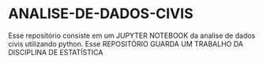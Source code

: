 # ANALISE-DE-DADOS-CIVIS
Esse repositório consiste em um JUPYTER NOTEBOOK da analise de dados civis utilizando python. Esse REPOSITÓRIO GUARDA UM TRABALHO DA DISCIPLINA DE ESTATÍSTICA
